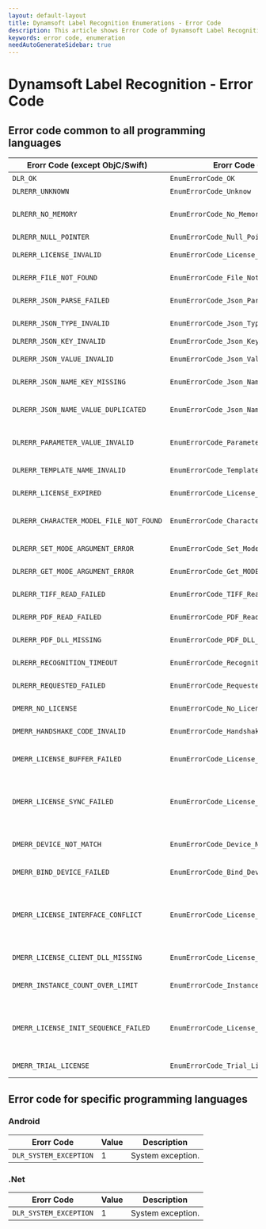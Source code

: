 ```yaml
---
layout: default-layout
title: Dynamsoft Label Recognition Enumerations - Error Code
description: This article shows Error Code of Dynamsoft Label Recognition.
keywords: error code, enumeration
needAutoGenerateSidebar: true
---
```


# Dynamsoft Label Recognition - Error Code  
   
## Error code common to all programming languages

  | Erorr Code (except ObjC/Swift) | Erorr Code (ObjC/Swift) | Value | Description |
  |--------------------------------|-------------------------|-------|-------------|
  | `DLR_OK`                                | `EnumErrorCode_OK`                              | 0 | Successful. |
  | `DLRERR_UNKNOWN`                        | `EnumErrorCode_Unknow`                          | -10000 | Unknown error. |
  | `DLRERR_NO_MEMORY`                      | `EnumErrorCode_No_Memory`                       | -10001 | Not enough memory to perform the operation. |
  | `DLRERR_NULL_POINTER`                   | `EnumErrorCode_Null_Pointer`                    | -10002 | Null pointer. |
  | `DLRERR_LICENSE_INVALID`                | `EnumErrorCode_License_Invalid`                 | -10003 | The license is invalid. |
  | `DLRERR_FILE_NOT_FOUND`                 | `EnumErrorCode_File_Not_Found`                  | -10004 | The file is not found. |
  | `DLRERR_JSON_PARSE_FAILED`              | `EnumErrorCode_Json_Parse_Failed`               | -10005 | Failed to parse JSON string. |
  | `DLRERR_JSON_TYPE_INVALID`              | `EnumErrorCode_Json_Type_Invalid`               | -10006 | The value type is invalid. |
  | `DLRERR_JSON_KEY_INVALID`               | `EnumErrorCode_Json_Key_Invalid`                | -10007 | The key is invalid. |
  | `DLRERR_JSON_VALUE_INVALID`             | `EnumErrorCode_Json_Value_Invalid`              | -10008 | The value is invalid or out of range. |
  | `DLRERR_JSON_NAME_KEY_MISSING`          | `EnumErrorCode_Json_Name_Key_Missing`           | -10009 | The mandatory key "Name" is missing. |
  | `DLRERR_JSON_NAME_VALUE_DUPLICATED`     | `EnumErrorCode_Json_Name_Value_Duplicated`      | -10010 | The value of the key "Name" is duplicated. |
  | `DLRERR_PARAMETER_VALUE_INVALID`        | `EnumErrorCode_Parameter_Value_Invalid`         | -10011 | The parameter value is invalid or out of range. |
  | `DLRERR_TEMPLATE_NAME_INVALID`          | `EnumErrorCode_Template_Name_Invalid`           | -10012 | The template name is invalid. |
  | `DLRERR_LICENSE_EXPIRED`                | `EnumErrorCode_License_Expired`                 | -10013 | The license has expired. |
  | `DLRERR_CHARACTER_MODEL_FILE_NOT_FOUND` | `EnumErrorCode_Character_Model_File_Not_Found`  | -10014 | The character model file is not found. |
  | `DLRERR_SET_MODE_ARGUMENT_ERROR`        | `EnumErrorCode_Set_Mode_Argument_Error`         | -10015 | Failed to set mode's argument. |
  | `DLRERR_GET_MODE_ARGUMENT_ERROR`        | `EnumErrorCode_Get_MODE_Argument_Error`         | -10016 | Failed to set mode's argument. |
  | `DLRERR_TIFF_READ_FAILED`               | `EnumErrorCode_TIFF_Read_Failed`                | -10017 | Failed to read the TIFF image. |
  | `DLRERR_PDF_READ_FAILED`                | `EnumErrorCode_PDF_Read_Failed`                 | -10021 | Failed to read the PDF image. |
  | `DLRERR_PDF_DLL_MISSING`                | `EnumErrorCode_PDF_DLL_Missing`                 | -10022 | The PDF DLL is missing. |
  | `DLRERR_RECOGNITION_TIMEOUT`            | `EnumErrorCode_Recognition_Timeout`             | -10026 | Recognition timeout. |
  | `DLRERR_REQUESTED_FAILED`               | `EnumErrorCode_Requested_Failed`                | -10044 | Failed to request the license file. |
  | `DMERR_NO_LICENSE`                      | `EnumErrorCode_No_License`                      | -20000 | No license specified. |
  | `DMERR_HANDSHAKE_CODE_INVALID`          | `EnumErrorCode_Handshake_Code_Invalid`          | -20001 | The handshake code is invalid. |
  | `DMERR_LICENSE_BUFFER_FAILED`           | `EnumErrorCode_License_Buffer_Failed`           | -20002 | Failed to read or write license buffer. |
  | `DMERR_LICENSE_SYNC_FAILED`             | `EnumErrorCode_License_Sync_Failed`             | -20003 | Failed to synchronize license info with license tracking server. |
  | `DMERR_DEVICE_NOT_MATCH`                | `EnumErrorCode_Device_Not_Match`                | -20004 | Device does not match with license buffer. |
  | `DMERR_BIND_DEVICE_FAILED`              | `EnumErrorCode_Bind_Device_Failed`              | -20005 | Failed to bind device. |
  | `DMERR_LICENSE_INTERFACE_CONFLICT`      | `EnumErrorCode_License_Interface_Conflict`      | -20006 | Interface InitLicenseFromLTS can not be used together with other license initiation interfaces.|
  | `DMERR_LICENSE_CLIENT_DLL_MISSING`      | `EnumErrorCode_License_Client_DLL_Missing`      | -20007 | The license client dll is missing. |
  | `DMERR_INSTANCE_COUNT_OVER_LIMIT`       | `EnumErrorCode_Instance_Count_Over_Limit`       | -20008 | The number of instances used has exceeded the limit. |
  | `DMERR_LICENSE_INIT_SEQUENCE_FAILED`    | `EnumErrorCode_License_Init_Sequence_Failed`    | -20009 | Interface InitLicenseFromLTS has to be called before creating any SDK objects. |
  | `DMERR_TRIAL_LICENSE`                   | `EnumErrorCode_Trial_License`                   | -20010 | Using a trial license. |


## Error code for specific programming languages  

### Android

  | Erorr Code | Value | Description |
  |------------|-------|-------------|
  | `DLR_SYSTEM_EXCEPTION` | 1 | System exception. |

### .Net

  | Erorr Code | Value | Description |
  |------------|-------|-------------|
  | `DLR_SYSTEM_EXCEPTION` | 1 | System exception. |
